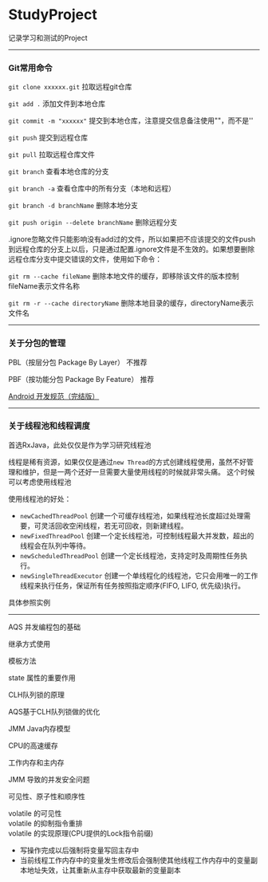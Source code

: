 
# StudyProject

记录学习和测试的Project

***

### Git常用命令

`git clone xxxxxx.git`  拉取远程git仓库

`git add .`  添加文件到本地仓库

`git commit -m "xxxxxx"` 提交到本地仓库，注意提交信息备注使用""，而不是''

`git push`  提交到远程仓库

`git pull`  拉取远程仓库文件

`git branch`  查看本地仓库的分支

`git branch -a`  查看仓库中的所有分支（本地和远程）

`git branch -d branchName`  删除本地分支

`git push origin --delete branchName`  删除远程分支

.ignore忽略文件只能影响没有add过的文件，所以如果把不应该提交的文件push到远程仓库的分支上以后，只是通过配置.ignore文件是不生效的。如果想要删除远程仓库分支中提交错误的文件，使用如下命令：

`git rm --cache fileName` 删除本地文件的缓存，即移除该文件的版本控制  fileName表示文件名称

`git rm -r --cache directoryName`  删除本地目录的缓存，directoryName表示文件名

***

### 关于分包的管理

PBL（按层分包 Package By Layer） 不推荐

PBF（按功能分包 Package By Feature） 推荐

[Android 开发规范（完结版）](https://blankj.com/2017/03/08/android-standard-dev-final/#2-as-%E8%A7%84%E8%8C%83)

***

### 关于线程池和线程调度

首选RxJava，此处仅仅是作为学习研究线程池

线程是稀有资源，如果仅仅是通过`new Thread`的方式创建线程使用，虽然不好管理和维护，但是一两个还好一旦需要大量使用线程的时候就非常头痛。
这个时候可以考虑使用线程池

使用线程池的好处：
- `newCachedThreadPool` 创建一个可缓存线程池，如果线程池长度超过处理需要，可灵活回收空闲线程，若无可回收，则新建线程。
- `newFixedThreadPool` 创建一个定长线程池，可控制线程最大并发数，超出的线程会在队列中等待。
- `newScheduledThreadPool` 创建一个定长线程池，支持定时及周期性任务执行。
- `newSingleThreadExecutor` 创建一个单线程化的线程池，它只会用唯一的工作线程来执行任务，保证所有任务按照指定顺序(FIFO, LIFO, 优先级)执行。

具体参照实例

***

AQS 并发编程包的基础

继承方式使用

模板方法

state 属性的重要作用

CLH队列锁的原理

AQS基于CLH队列锁做的优化

JMM Java内存模型

CPU的高速缓存

工作内存和主内存

JMM 导致的并发安全问题

可见性、原子性和顺序性

volatile 的可见性</br>
volatile 的抑制指令重排</br>
volatile 的实现原理(CPU提供的Lock指令前缀)</br>
- 写操作完成以后强制将变量写回主存中
- 当前线程工作内存中的变量发生修改后会强制使其他线程工作内存中的变量副本地址失效，让其重新从主存中获取最新的变量副本
